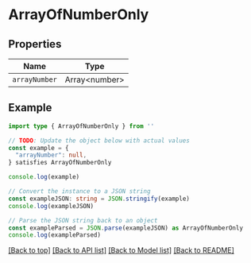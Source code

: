 
# ArrayOfNumberOnly


## Properties

Name | Type
------------ | -------------
`arrayNumber` | Array&lt;number&gt;

## Example

```typescript
import type { ArrayOfNumberOnly } from ''

// TODO: Update the object below with actual values
const example = {
  "arrayNumber": null,
} satisfies ArrayOfNumberOnly

console.log(example)

// Convert the instance to a JSON string
const exampleJSON: string = JSON.stringify(example)
console.log(exampleJSON)

// Parse the JSON string back to an object
const exampleParsed = JSON.parse(exampleJSON) as ArrayOfNumberOnly
console.log(exampleParsed)
```

[[Back to top]](#) [[Back to API list]](../README.md#api-endpoints) [[Back to Model list]](../README.md#models) [[Back to README]](../README.md)


